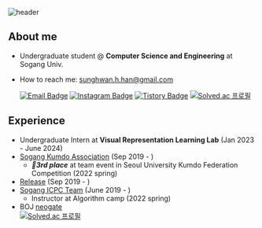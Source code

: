 ![header](https://capsule-render.vercel.app/api?type=waving&color=gradient&height=200&section=header&text=Hello!%20I'm%20Sung-hwan%20Han&fontSize=30&animation=fadeIn&fontAlign=30&fontAlignY=40&customColorList=18)
## About me
- Undergraduate student @ **Computer Science and Engineering** at Sogang Univ.
<!-- My research interests are **Generative AI** and **Multi-modal LLM**. -->
- How to reach me: sunghwan.h.han@gmail.com  

   [![Email Badge](https://img.shields.io/badge/-Email-EA4335?style=flat-square&logo=Gmail&logoColor=white)](mailto:sunghwan.h.han@gmail.com)
   [![Instagram Badge](https://img.shields.io/badge/Instagram-e4405f?style=flat-square&logo=Instagram&logoColor=white&link=https://www.instagram.com/hesh_lumineux/)](https://www.instagram.com/hesh_lumineux/)
   [![Tistory Badge](http://img.shields.io/badge/Tistory-white.svg?style=flat-square&style=for-the-badge&logo=TVTime&logoColor=black&link=https://hesh-lumineux.tistory.com/)](https://hesh-lumineux.tistory.com/)
   [![Solved.ac 프로필](http://mazassumnida.wtf/api/mini/generate_badge?boj=neogate)](https://solved.ac/neogate)
## Experience
- Undergraduate Intern at **Visual Representation Learning Lab** (Jan 2023 - June 2024)
- [Sogang Kumdo Association](https://sgdongyeon.oopy.io/ebdb4f89-5dec-4ca7-a800-dfb3d21c3c49) (Sep 2019 - )
  - ***🥉3rd place*** at team event in Seoul University Kumdo Federation Competition (2022 spring)
- [Release](https://github.com/SGCSRelease) (Sep 2019 - )
- [Sogang ICPC Team](https://icpc.team/) (June 2019 - )
  - Instructor at Algorithm camp (2022 spring)
- BOJ [neogate](https://www.acmicpc.net/user/neogate)  
  [![Solved.ac 프로필](http://mazassumnida.wtf/api/v2/generate_badge?boj=neogate)](https://solved.ac/neogate)

